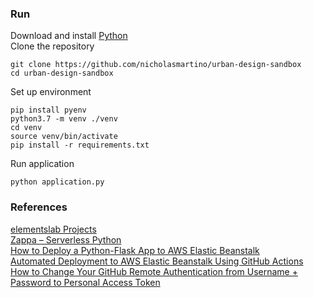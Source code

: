 ### Run
Download and install [Python](https://www.python.org/downloads/) \
Clone the repository
```
git clone https://github.com/nicholasmartino/urban-design-sandbox
cd urban-design-sandbox
```
Set up environment
```
pip install pyenv
python3.7 -m venv ./venv
cd venv
source venv/bin/activate
pip install -r requirements.txt 
```
Run application
```
python application.py
```
### References
[elementslab Projects](https://www.elementslab.ca/projects/) \
[Zappa – Serverless Python](https://pypi.org/project/zappa/) \
[How to Deploy a Python-Flask App to AWS Elastic Beanstalk](https://medium.com/seamless-cloud/how-to-deploy-a-python-flask-app-to-aws-elastic-beanstalk-c7de7f146eea) \
[Automated Deployment to AWS Elastic Beanstalk Using GitHub Actions](https://medium.com/seamless-cloud/automated-deployment-to-aws-elastic-beanstalk-using-github-actions-888757a6eeb0) \
[How to Change Your GitHub Remote Authentication from Username + Password to Personal Access Token](https://medium.com/geekculture/how-to-change-your-github-remote-authentication-from-username-password-to-personal-access-token-64e527a766cf)
